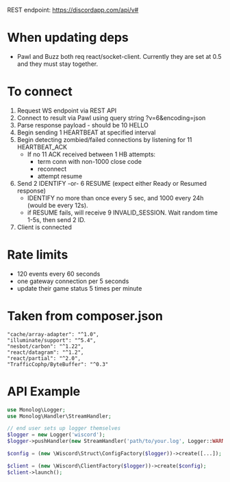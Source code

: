 REST endpoint: https://discordapp.com/api/v#

# When updating deps
- Pawl and Buzz both req react/socket-client. Currently they are set at 0.5
    and they must stay together.

# To connect
1. Request WS endpoint via REST API
2. Connect to result via Pawl using query string ?v=6&encoding=json
3. Parse response payload - should be 10 HELLO
4. Begin sending 1 HEARTBEAT at specified interval
5. Begin detecting zombied/failed connections by listening for 11 HEARTBEAT_ACK
    - If no 11 ACK received between 1 HB attempts:
        - term conn with non-1000 close code
        - reconnect
        - attempt resume
6. Send 2 IDENTIFY -or- 6 RESUME (expect either Ready or Resumed response)
    - IDENTIFY no more than once every 5 sec, and 1000 every 24h (would be every 12s).
    - if RESUME fails, will receive 9 INVALID_SESSION. Wait random time 1-5s, then send 2 ID.
7. Client is connected

# Rate limits
- 120 events every 60 seconds
- one gateway connection per 5 seconds
- update their game status 5 times per minute

# Taken from composer.json

    "cache/array-adapter": "^1.0",
    "illuminate/support": "^5.4",
    "nesbot/carbon": "^1.22",
    "react/datagram": "^1.2",
    "react/partial": "^2.0",
    "TrafficCophp/ByteBuffer": "^0.3"

# API Example

```php
use Monolog\Logger;
use Monolog\Handler\StreamHandler;

// end user sets up logger themselves
$logger = new Logger('wiscord');
$logger->pushHandler(new StreamHandler('path/to/your.log', Logger::WARNING));

$config = (new \Wiscord\Struct\ConfigFactory($logger))->create([...]);

$client = (new \Wiscord\ClientFactory($logger))->create($config);
$client->launch();

```